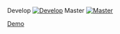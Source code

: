 Develop [![Develop](https://travis-ci.org/Wolframcheg/GeekhubHW7.svg?branch=develop)](https://travis-ci.org/Wolframcheg/GeekhubHW7)
Master [![Master](https://travis-ci.org/Wolframcheg/GeekhubHW7.svg?branch=master)](https://travis-ci.org/Wolframcheg/GeekhubHW7)

[Demo](http://hw7.kuzserv.ru/)